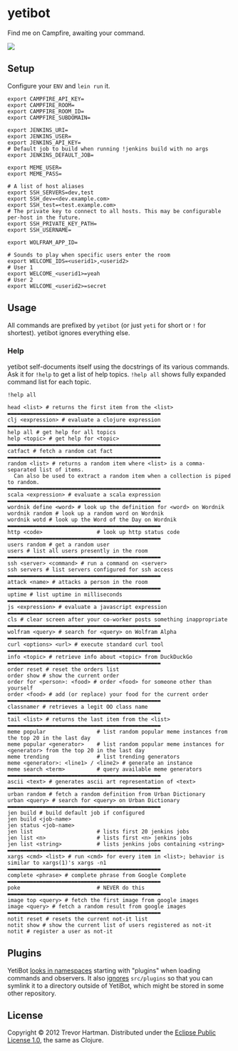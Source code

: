 # yetibot

Find me on Campfire, awaiting your command.

<img src="https://www.decide.com/img/yeti.png" />

## Setup

Configure your `ENV` and `lein run` it.

```
export CAMPFIRE_API_KEY=
export CAMPFIRE_ROOM=
export CAMPFIRE_ROOM_ID=
export CAMPFIRE_SUBDOMAIN=

export JENKINS_URI=
export JENKINS_USER=
export JENKINS_API_KEY=
# Default job to build when running !jenkins build with no args
export JENKINS_DEFAULT_JOB=

export MEME_USER=
export MEME_PASS=

# A list of host aliases
export SSH_SERVERS=dev,test
export SSH_dev=<dev.example.com>
export SSH_test=<test.example.com>
# The private key to connect to all hosts. This may be configurable per-host in the future.
export SSH_PRIVATE_KEY_PATH=
export SSH_USERNAME=

export WOLFRAM_APP_ID=

# Sounds to play when specific users enter the room
export WELCOME_IDS=<userid1>,<userid2>
# User 1
export WELCOME_<userid1>=yeah
# User 2
export WELCOME_<userid2>=secret
```


## Usage

All commands are prefixed by `yetibot` (or just `yeti` for short or `!` for shortest). yetibot ignores
everything else.


### Help

yetibot self-documents itself using the docstrings of its various commands. Ask it
for `!help` to get a list of help topics. `!help all` shows fully expanded command
list for each topic.

```
!help all
```

```
head <list> # returns the first item from the <list>
▬▬▬▬▬▬▬▬▬▬▬▬▬▬▬▬▬▬▬▬▬▬▬▬▬▬▬▬▬▬▬▬▬▬▬▬▬▬▬▬▬▬▬▬▬▬▬▬
clj <expression> # evaluate a clojure expression
▬▬▬▬▬▬▬▬▬▬▬▬▬▬▬▬▬▬▬▬▬▬▬▬▬▬▬▬▬▬▬▬▬▬▬▬▬▬▬▬▬▬▬▬▬▬▬▬
help all # get help for all topics
help <topic> # get help for <topic>
▬▬▬▬▬▬▬▬▬▬▬▬▬▬▬▬▬▬▬▬▬▬▬▬▬▬▬▬▬▬▬▬▬▬▬▬▬▬▬▬▬▬▬▬▬▬▬▬
catfact # fetch a random cat fact
▬▬▬▬▬▬▬▬▬▬▬▬▬▬▬▬▬▬▬▬▬▬▬▬▬▬▬▬▬▬▬▬▬▬▬▬▬▬▬▬▬▬▬▬▬▬▬▬
random <list> # returns a random item where <list> is a comma-separated list of items.
  Can also be used to extract a random item when a collection is piped to random.
▬▬▬▬▬▬▬▬▬▬▬▬▬▬▬▬▬▬▬▬▬▬▬▬▬▬▬▬▬▬▬▬▬▬▬▬▬▬▬▬▬▬▬▬▬▬▬▬
scala <expression> # evaluate a scala expression
▬▬▬▬▬▬▬▬▬▬▬▬▬▬▬▬▬▬▬▬▬▬▬▬▬▬▬▬▬▬▬▬▬▬▬▬▬▬▬▬▬▬▬▬▬▬▬▬
wordnik define <word> # look up the definition for <word> on Wordnik
wordnik random # look up a random word on Wordnik
wordnik wotd # look up the Word of the Day on Wordnik
▬▬▬▬▬▬▬▬▬▬▬▬▬▬▬▬▬▬▬▬▬▬▬▬▬▬▬▬▬▬▬▬▬▬▬▬▬▬▬▬▬▬▬▬▬▬▬▬
http <code>                 # look up http status code
▬▬▬▬▬▬▬▬▬▬▬▬▬▬▬▬▬▬▬▬▬▬▬▬▬▬▬▬▬▬▬▬▬▬▬▬▬▬▬▬▬▬▬▬▬▬▬▬
users random # get a random user
users # list all users presently in the room
▬▬▬▬▬▬▬▬▬▬▬▬▬▬▬▬▬▬▬▬▬▬▬▬▬▬▬▬▬▬▬▬▬▬▬▬▬▬▬▬▬▬▬▬▬▬▬▬
ssh <server> <command> # run a command on <server>
ssh servers # list servers configured for ssh access
▬▬▬▬▬▬▬▬▬▬▬▬▬▬▬▬▬▬▬▬▬▬▬▬▬▬▬▬▬▬▬▬▬▬▬▬▬▬▬▬▬▬▬▬▬▬▬▬
attack <name> # attacks a person in the room
▬▬▬▬▬▬▬▬▬▬▬▬▬▬▬▬▬▬▬▬▬▬▬▬▬▬▬▬▬▬▬▬▬▬▬▬▬▬▬▬▬▬▬▬▬▬▬▬
uptime # list uptime in milliseconds
▬▬▬▬▬▬▬▬▬▬▬▬▬▬▬▬▬▬▬▬▬▬▬▬▬▬▬▬▬▬▬▬▬▬▬▬▬▬▬▬▬▬▬▬▬▬▬▬
js <expression> # evaluate a javascript expression
▬▬▬▬▬▬▬▬▬▬▬▬▬▬▬▬▬▬▬▬▬▬▬▬▬▬▬▬▬▬▬▬▬▬▬▬▬▬▬▬▬▬▬▬▬▬▬▬
cls # clear screen after your co-worker posts something inappropriate
▬▬▬▬▬▬▬▬▬▬▬▬▬▬▬▬▬▬▬▬▬▬▬▬▬▬▬▬▬▬▬▬▬▬▬▬▬▬▬▬▬▬▬▬▬▬▬▬
wolfram <query> # search for <query> on Wolfram Alpha
▬▬▬▬▬▬▬▬▬▬▬▬▬▬▬▬▬▬▬▬▬▬▬▬▬▬▬▬▬▬▬▬▬▬▬▬▬▬▬▬▬▬▬▬▬▬▬▬
curl <options> <url> # execute standard curl tool
▬▬▬▬▬▬▬▬▬▬▬▬▬▬▬▬▬▬▬▬▬▬▬▬▬▬▬▬▬▬▬▬▬▬▬▬▬▬▬▬▬▬▬▬▬▬▬▬
info <topic> # retrieve info about <topic> from DuckDuckGo
▬▬▬▬▬▬▬▬▬▬▬▬▬▬▬▬▬▬▬▬▬▬▬▬▬▬▬▬▬▬▬▬▬▬▬▬▬▬▬▬▬▬▬▬▬▬▬▬
order reset # reset the orders list
order show # show the current order
order for <person>: <food> # order <food> for someone other than yourself
order <food> # add (or replace) your food for the current order
▬▬▬▬▬▬▬▬▬▬▬▬▬▬▬▬▬▬▬▬▬▬▬▬▬▬▬▬▬▬▬▬▬▬▬▬▬▬▬▬▬▬▬▬▬▬▬▬
classnamer # retrieves a legit OO class name
▬▬▬▬▬▬▬▬▬▬▬▬▬▬▬▬▬▬▬▬▬▬▬▬▬▬▬▬▬▬▬▬▬▬▬▬▬▬▬▬▬▬▬▬▬▬▬▬
tail <list> # returns the last item from the <list>
▬▬▬▬▬▬▬▬▬▬▬▬▬▬▬▬▬▬▬▬▬▬▬▬▬▬▬▬▬▬▬▬▬▬▬▬▬▬▬▬▬▬▬▬▬▬▬▬
meme popular                # list random popular meme instances from the top 20 in the last day
meme popular <generator>    # list random popular meme instances for <generator> from the top 20 in the last day
meme trending               # list trending generators
meme <generator>: <line1> / <line2> # generate an instance
meme search <term>          # query available meme generators
▬▬▬▬▬▬▬▬▬▬▬▬▬▬▬▬▬▬▬▬▬▬▬▬▬▬▬▬▬▬▬▬▬▬▬▬▬▬▬▬▬▬▬▬▬▬▬▬
ascii <text> # generates ascii art representation of <text>
▬▬▬▬▬▬▬▬▬▬▬▬▬▬▬▬▬▬▬▬▬▬▬▬▬▬▬▬▬▬▬▬▬▬▬▬▬▬▬▬▬▬▬▬▬▬▬▬
urban random # fetch a random definition from Urban Dictionary
urban <query> # search for <query> on Urban Dictionary
▬▬▬▬▬▬▬▬▬▬▬▬▬▬▬▬▬▬▬▬▬▬▬▬▬▬▬▬▬▬▬▬▬▬▬▬▬▬▬▬▬▬▬▬▬▬▬▬
jen build # build default job if configured
jen build <job-name>
jen status <job-name>
jen list                    # lists first 20 jenkins jobs
jen list <n>                # lists first <n> jenkins jobs
jen list <string>           # lists jenkins jobs containing <string>
▬▬▬▬▬▬▬▬▬▬▬▬▬▬▬▬▬▬▬▬▬▬▬▬▬▬▬▬▬▬▬▬▬▬▬▬▬▬▬▬▬▬▬▬▬▬▬▬
xargs <cmd> <list> # run <cmd> for every item in <list>; behavior is similar to xargs(1)'s xargs -n1
▬▬▬▬▬▬▬▬▬▬▬▬▬▬▬▬▬▬▬▬▬▬▬▬▬▬▬▬▬▬▬▬▬▬▬▬▬▬▬▬▬▬▬▬▬▬▬▬
complete <phrase> # complete phrase from Google Complete
▬▬▬▬▬▬▬▬▬▬▬▬▬▬▬▬▬▬▬▬▬▬▬▬▬▬▬▬▬▬▬▬▬▬▬▬▬▬▬▬▬▬▬▬▬▬▬▬
poke                        # NEVER do this
▬▬▬▬▬▬▬▬▬▬▬▬▬▬▬▬▬▬▬▬▬▬▬▬▬▬▬▬▬▬▬▬▬▬▬▬▬▬▬▬▬▬▬▬▬▬▬▬
image top <query> # fetch the first image from google images
image <query> # fetch a random result from google images
▬▬▬▬▬▬▬▬▬▬▬▬▬▬▬▬▬▬▬▬▬▬▬▬▬▬▬▬▬▬▬▬▬▬▬▬▬▬▬▬▬▬▬▬▬▬▬▬
notit reset # resets the current not-it list
notit show # show the current list of users registered as not-it
notit # register a user as not-it
```

## Plugins

YetiBot [looks in namespaces](https://github.com/devth/yetibot/blob/master/src/yetibot/core.clj#L100-104)
starting with "plugins" when loading commands and observers. It also [ignores](https://github.com/devth/yetibot/blob/master/.gitignore#L10)
`src/plugins` so that you can symlink it to a directory outside of YetiBot, which
might be stored in some other repository.

## License

Copyright &copy; 2012 Trevor Hartman. Distributed under the [Eclipse Public License 1.0](http://opensource.org/licenses/eclipse-1.0.php), the same as Clojure.
